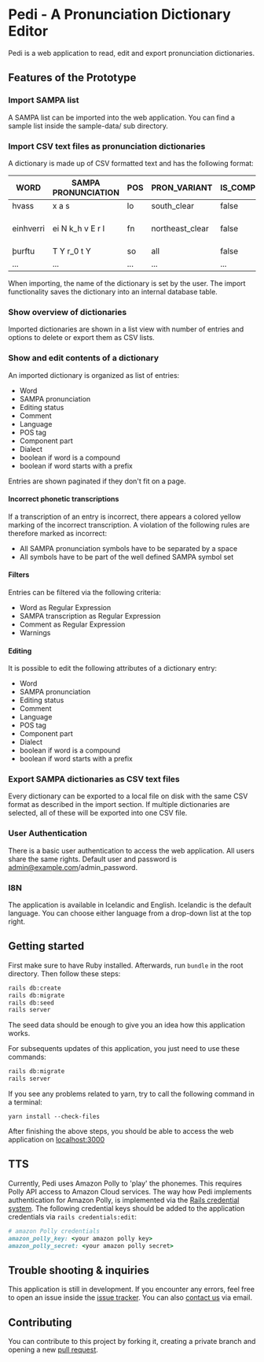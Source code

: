 # Pedi - A Pronunciation Dictionary Editor

Pedi is a web application to read, edit and export pronunciation dictionaries. 

## Features of the Prototype

### Import SAMPA list

A SAMPA list can be imported into the web application. You can find a sample list inside the sample-data/ sub directory.

### Import CSV text files as pronunciation dictionaries

A dictionary is made up of CSV formatted text and has the following format:

|  **WORD** | **SAMPA PRONUNCIATION**  | **POS** | **PRON_VARIANT** | **IS_COMPOUND** | **COMPOUND_ATTR** | **HAS_PREFIX** | **LANG** | **IS_VALIDATED** | **COMMENT** |
|---|---|---|---|---|---|---|---|---|---|
| hvass | x a s | lo | south_clear | false | none| false | IS | false |
| einhverri | ei N k_h v E r I | fn | northeast_clear | false | none | false | IS | false | Vantar entry (south) |
| þurftu | T Y r_0 t Y | so | all | false | none | false | IS | false |
| ... | ... | ... | ... | ... | ... | ... | ... | ... | ... |

When importing, the name of the dictionary is set by the user. The import functionality saves the dictionary into an internal database table.


### Show overview of dictionaries

Imported dictionaries are shown in a list view with number of entries and options to delete or export them as CSV lists.

### Show and edit contents of a dictionary

An imported dictionary is organized as list of entries:
- Word
- SAMPA pronunciation
- Editing status
- Comment
- Language
- POS tag
- Component part
- Dialect
- boolean if word is a compound
- boolean if word starts with a prefix

Entries are shown paginated if they don't fit on a page.

#### Incorrect phonetic transcriptions

If a transcription of an entry is incorrect, there appears a colored yellow marking of the incorrect transcription. A violation of the following rules are therefore marked as incorrect:

- All SAMPA pronunciation symbols have to be separated by a space
- All symbols have to be part of the well defined SAMPA symbol set

#### Filters

Entries can be filtered via the following criteria:

- Word as Regular Expression
- SAMPA transcription as Regular Expression
- Comment as Regular Expression
- Warnings

#### Editing

It is possible to edit the following attributes of a dictionary entry:

- Word
- SAMPA pronunciation
- Editing status
- Comment
- Language
- POS tag
- Component part
- Dialect
- boolean if word is a compound
- boolean if word starts with a prefix

### Export SAMPA  dictionaries as CSV text files

Every dictionary can be exported to a local file on disk with the same CSV format as described in the import section. If multiple dictionaries are selected, all of these will be exported into one CSV file.

### User Authentication

There is a basic user authentication to access the web application. All users share the same rights. Default user and password is admin@example.com/admin_password.

### I8N

The application is available in Icelandic and English. Icelandic is the default language. You can choose either language from a drop-down list at the top right. 

## Getting started

First make sure to have Ruby installed. Afterwards, run `bundle` in the root directory. Then follow these steps:

```bash
rails db:create
rails db:migrate
rails db:seed
rails server
````
The seed data should be enough to give you an idea how this application works.

For subsequents updates of this application, you just need to use these commands:

```bash
rails db:migrate
rails server
```

If you see any problems related to yarn, try to call the following command in a terminal:

```
yarn install --check-files
```
After finishing the above steps, you should be able to access the web application on [localhost:3000](http://localhost:3000)

## TTS

Currently, Pedi uses Amazon Polly to 'play' the phonemes. This requires Polly API access to Amazon Cloud services.
The way how Pedi implements authentication for Amazon Polly, is implemented via the
[Rails credential system](https://edgeguides.rubyonrails.org/security.html#custom-credentials).
The following credential keys should be added to the application credentials via `rails credentials:edit`:

```ruby
# amazon Polly credentials
amazon_polly_key: <your amazon polly key>
amazon_polly_secret: <your amazon polly secret>
```

## Trouble shooting & inquiries

This application is still in development. If you encounter any errors, feel free to open an issue inside the
[issue tracker](https://github.com/grammatek/pedi/issues). You can also [contact us](mailto:info@grammatek.com) via email.

## Contributing

You can contribute to this project by forking it, creating a private branch and opening a new [pull request](https://github.com/grammatek/pedi/pulls).  

